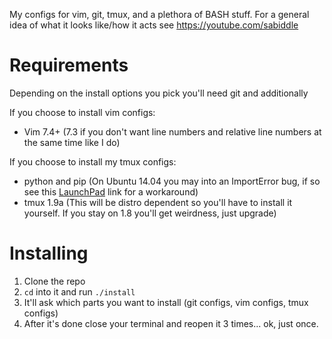 My configs for vim, git, tmux, and a plethora of BASH stuff. For a general idea of what it looks like/how it acts see https://youtube.com/sabiddle

# Requirements

Depending on the install options you pick you'll need git and additionally

If you choose to install vim configs:
* Vim 7.4+ (7.3 if you don't want line numbers and relative line numbers at the same time like I do)

If you choose to install my tmux configs:
* python and pip (On Ubuntu 14.04 you may into an ImportError bug, if so see this [LaunchPad](https://bugs.launchpad.net/ubuntu/+source/python-pip/+bug/1306991#yui_3_10_3_1_1427949292045_394) link for a workaround)
* tmux 1.9a (This will be distro dependent so you'll have to install it yourself. If you stay on 1.8 you'll get weirdness, just upgrade)

# Installing

1. Clone the repo
2. `cd` into it and run `./install`
3. It'll ask which parts you want to install (git configs, vim configs, tmux configs)
4. After it's done close your terminal and reopen it 3 times... ok, just once.
